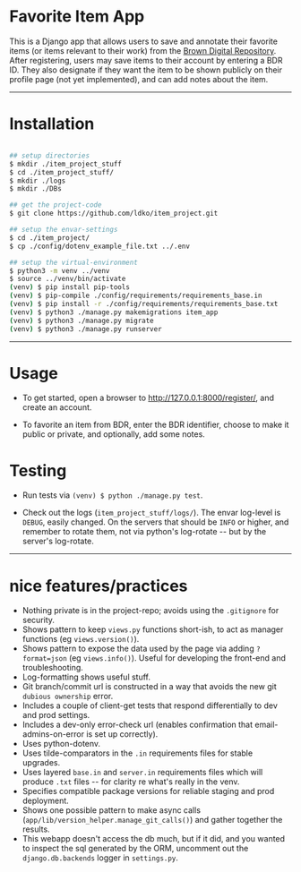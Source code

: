 # Favorite Item App

This is a Django app that allows users to save and annotate their favorite items (or items
relevant to their work) from the [Brown Digital Repository](https://repository.library.brown.edu/studio/).
After registering, users may save items to their account by entering a BDR ID. They also designate
if they want the item to be shown publicly on their profile page (not yet implemented), and can add
notes about the item.

--- 

# Installation

```bash

## setup directories
$ mkdir ./item_project_stuff
$ cd ./item_project_stuff/
$ mkdir ./logs
$ mkdir ./DBs

## get the project-code
$ git clone https://github.com/ldko/item_project.git

## setup the envar-settings
$ cd ./item_project/
$ cp ./config/dotenv_example_file.txt ../.env

## setup the virtual-environment
$ python3 -m venv ../venv
$ source ../venv/bin/activate
(venv) $ pip install pip-tools
(venv) $ pip-compile ./config/requirements/requirements_base.in
(venv) $ pip install -r ./config/requirements/requirements_base.txt
(venv) $ python3 ./manage.py makemigrations item_app
(venv) $ python3 ./manage.py migrate
(venv) $ python3 ./manage.py runserver
```

---


# Usage

- To get started, open a browser to <http://127.0.0.1:8000/register/>, and create an account.

- To favorite an item from BDR, enter the BDR identifier, choose to make it public or private, and optionally, add some notes.

# Testing
- Run tests via `(venv) $ python ./manage.py test`.

- Check out the logs (`item_project_stuff/logs/`). The envar log-level is `DEBUG`, easily changed. On the servers that should be `INFO` or higher, and remember to rotate them, not via python's log-rotate -- but by the server's log-rotate.

---


# nice features/practices

- Nothing private is in the project-repo; avoids using the `.gitignore` for security.
- Shows pattern to keep `views.py` functions short-ish, to act as manager functions (eg `views.version()`).
- Shows pattern to expose the data used by the page via adding `?format=json` (eg `views.info()`). Useful for developing the front-end and troubleshooting.
- Log-formatting shows useful stuff.
- Git branch/commit url is constructed in a way that avoids the new git `dubious ownership` error.
- Includes a couple of client-get tests that respond differentially to dev and prod settings.
- Includes a dev-only error-check url (enables confirmation that email-admins-on-error is set up correctly).
- Uses python-dotenv.
- Uses tilde-comparators in the `.in` requirements files for stable upgrades.
- Uses layered `base.in` and `server.in` requirements files which will produce `.txt` files -- for clarity re what's really in the venv. 
- Specifies compatible package versions for reliable staging and prod deployment.
- Shows one possible pattern to make async calls (`app/lib/version_helper.manage_git_calls()`) and gather together the results.
- This webapp doesn't access the db much, but if it did, and you wanted to inspect the sql generated by the ORM, uncomment out the `django.db.backends` logger in `settings.py`.

